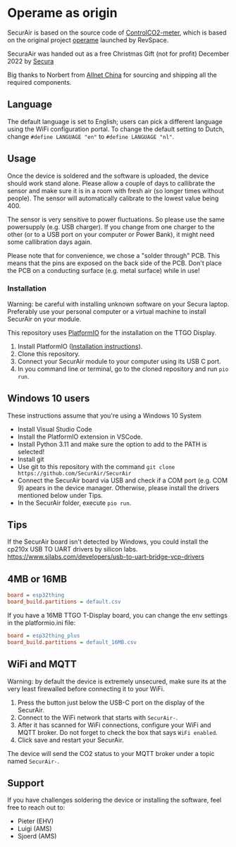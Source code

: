 # Operame as origin

SecurAir is based on the source code of [ControlCO2-meter](https://controlco2.space), which is based on the original project [operame](https://operame.nl/Operame) launched by RevSpace.

SecuraAir was handed out as a free Christmas Gift (not for profit) December 2022 by [Secura](https://www.secura.com)

Big thanks to Norbert from [Allnet China](https://shop.allnetchina.cn/) for sourcing and shipping all the required components.

## Language

The default language is set to English; users can pick a different language using the
WiFi configuration portal. To change the default setting to Dutch, change
`#define LANGUAGE "en"` to `#define LANGUAGE "nl"`.

## Usage

Once the device is soldered and the software is uploaded, the device should work stand alone.
Please allow a couple of days to callibrate the sensor and make sure it is in a room with fresh air (so longer times without people). The sensor will automatically calibrate to the lowest value being 400.

The sensor is very sensitive to power fluctuations.  So please use the same powersupply (e.g. USB charger). If you change from one charger to the other (or to a USB port on your computer or Power Bank), it might need some callibration days again.

Please note that for convenience, we chose a "solder through" PCB. This means that the pins are exposed on the back side of the PCB. Don't place the PCB on a conducting surface (e.g. metal surface) while in use!

### Installation

Warning: be careful with installing unknown software on your Secura laptop. Preferably use your personal computer or a virtual machine to install SecurAir on your module.

This repository uses [PlatformIO](https://platformio.org/) for the installation on the TTGO Display.

1. Install PlatformIO ([Installation instructions](https://docs.platformio.org/en/latest/core/installation/shell-commands.html#piocore-install-shell-commands)).
2. Clone this repository.
3. Connect your SecurAir module to your computer using its USB C port.
4. In you command line or terminal, go to the cloned repository and run `pio run`.
  
## Windows 10 users
These instructions assume that you're using a Windows 10 System

- Install Visual Studio Code 
- Install the PlatformIO extension in VSCode.
- Install Python 3.11 and make sure the option to add to the PATH is selected!
- Install git
- Use git to this repository with the command `git clone https://github.com/SecurAir/SecurAir`
- Connect the SecurAir board via USB and check if a COM port (e.g. COM 9) apears in the device manager. Otherwise, please install the drivers mentioned below under Tips.
- In the SecurAir folder, execute `pio run`.

## Tips

If the SecurAir board isn't detected by Windows, you could install the cp210x USB TO UART drivers by silicon labs.
https://www.silabs.com/developers/usb-to-uart-bridge-vcp-drivers

## 4MB or 16MB

``` ini
board = esp32thing
board_build.partitions = default.csv
```

If you have a 16MB TTGO T-Display board, you can change the env settings in the platformio.ini file:

``` ini
board = esp32thing_plus
board_build.partitions = default_16MB.csv
```

## WiFi and MQTT

Warning: by default the device is extremely unsecured, make sure its at the very least firewalled before connecting it to your WiFi.

1. Press the button just below the USB-C port on the display of the SecurAir.
2. Connect to the WiFi network that starts with `SecurAir-`.
3. After it has scanned for WiFi connections, configure your WiFi and MQTT broker. Do not forget to check the box that says `WiFi enabled`.
4. Click save and restart your SecurAir.

The device will send the CO2 status to your MQTT broker under a topic named `SecurAir-`.

## Support

If you have challenges soldering the device or installing the software, feel free to reach out to:

- Pieter (EHV)
- Luigi (AMS)
- Sjoerd (AMS)
